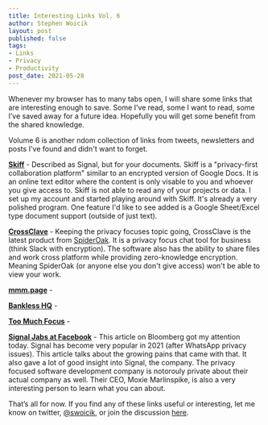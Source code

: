 ```yaml
---
title: Interesting Links Vol. 6
author: Stephen Woicik
layout: post
published: false
tags:
- Links
- Privacy
- Productivity
post_date: 2021-05-28
---
```

Whenever my browser has to many tabs open, I will share some links that are interesting enough to save. Some I’ve read, some I want to read, some I’ve saved away for a future idea. Hopefully you will get some benefit from the shared knowledge.

Volume 6 is another ndom collection of links from tweets, newsletters and posts I've found and didn't want to forget. 

**[Skiff](https://skiff.org/)** - Described as Signal, but for your documents. Skiff is a "privacy-first collaboration platform" similar to an encrypted version of Google Docs. It is an online text editor where the content is only visable to you and whoever you give access to. Skiff is not able to read any of your projects or data. I set up my account and started playing around with Skiff. It's already a very polished program. One feature I'd like to see added is a Google Sheet/Excel type document support (outside of just text). 

**[CrossClave](https://spideroak.com/crossclave/)** - Keeping the privacy focuses topic going, CrossClave is the latest product from [SpiderOak](https://spideroak.com/). It is a privacy focus chat tool for business (think Slack with encryption).  The software also has the ability to share files and work cross platform while providing zero-knowledge encryption. Meaning SpiderOak (or anyone else you don't give access) won't be able to view your work.  

**[mmm.page](https://build.mmm.page)** -  

**[Bankless HQ](https://newsletter.banklesshq.com/p/-guide-1-starting-with-bankless)** - 

**[Too Much Focus](https://www.npr.org/2021/03/21/979183329/too-much-focusing-is-draining-heres-a-better-strategy)** - 

**[Signal Jabs at Facebook](https://www.bloomberg.com/news/articles/2021-05-28/signal-app-is-surging-in-popularity-and-hitting-growing-pains)** - This article on Bloomberg got my attention today. Signal has become very popular in 2021 (after WhatsApp privacy issues). This article talks about the growing pains that came with that. It also gave a lot of good insight into Signal, the company. The privacy focused software development company is notorouly private about their actual company as well. Their CEO, Moxie Marlinspike, is also a very interesting person to learn what you can about. 

That’s all for now. If you find any of these links useful or interesting, let me know on twitter, [@swoicik](https://twitter.com/swoicik), or join the discussion [here](https://github.com/swoicik/swoicik.github.io/discussions/7).
